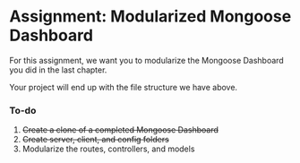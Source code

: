 # Assignment: Modularized Mongoose Dashboard

For this assignment, we want you to modularize the Mongoose Dashboard you did in the last chapter. 

Your project will end up with the file structure we have above.

### To-do
1. ~~Create a clone of a completed Mongoose Dashboard~~
2. ~~Create server, client, and config folders~~
3. Modularize the routes, controllers, and models
